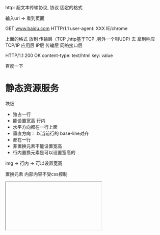 http: 超文本传输协议,   协议 固定的格式

 输入url -> 看到页面

 GET www.baidu.com HTTP/1.1
 user-agent: XXX IE/chrome

上面的格式 放到 传输层（TCP ,http基于TCP ,另外一个叫UDP) 去
拿到响应
TCP/IP 
    应用层
    IP层
    传输层
    网络接口层

HTTP/1.1 200 OK
content-type: text/html
key: value

<doctype html>
<html>
<body>
    百度一下
</body>
</html>


# 静态资源服务


块级 
- 独占一行
- 能设置宽高
行内
- 水平方向都在一行上面
- 垂直方向： 以当前行的 base-line对齐
- 都在一行
- 非置换元素不能设置宽高
- 行内置换元素是可以设置宽高的

img -> 行内 -> 可以设置宽高

置换元素
内部内容不受css控制
<img src=""/>
<iframe src=""/>
<script src=""/>
<input />
<canvas />  有默认宽高 300*150

非置换元素
<div></div>
<span></span>


BFC : 会级格式上下文